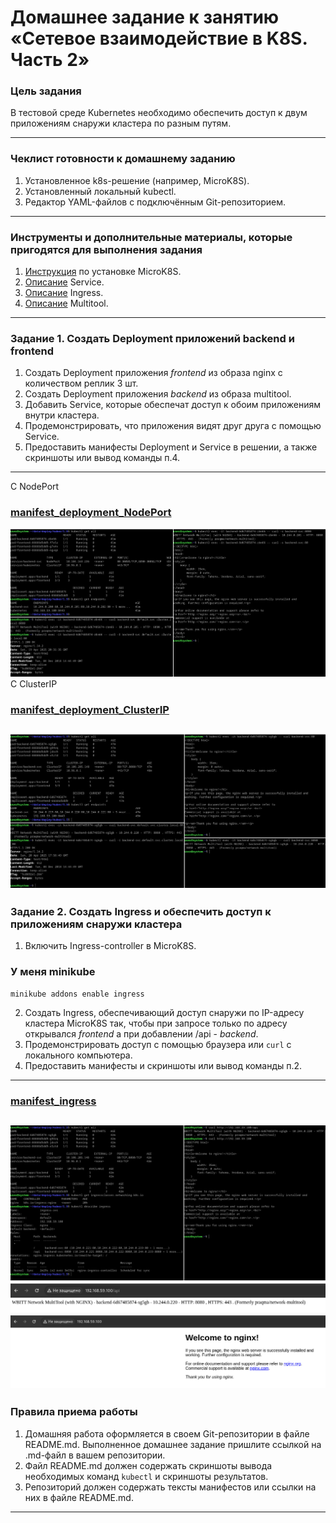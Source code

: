 # Домашнее задание к занятию «Сетевое взаимодействие в K8S. Часть 2»

### Цель задания

В тестовой среде Kubernetes необходимо обеспечить доступ к двум приложениям снаружи кластера по разным путям.

------

### Чеклист готовности к домашнему заданию

1. Установленное k8s-решение (например, MicroK8S).
2. Установленный локальный kubectl.
3. Редактор YAML-файлов с подключённым Git-репозиторием.

------

### Инструменты и дополнительные материалы, которые пригодятся для выполнения задания

1. [Инструкция](https://microk8s.io/docs/getting-started) по установке MicroK8S.
2. [Описание](https://kubernetes.io/docs/concepts/services-networking/service/) Service.
3. [Описание](https://kubernetes.io/docs/concepts/services-networking/ingress/) Ingress.
4. [Описание](https://github.com/wbitt/Network-MultiTool) Multitool.

------

### Задание 1. Создать Deployment приложений backend и frontend

1. Создать Deployment приложения _frontend_ из образа nginx с количеством реплик 3 шт.
2. Создать Deployment приложения _backend_ из образа multitool. 
3. Добавить Service, которые обеспечат доступ к обоим приложениям внутри кластера. 
4. Продемонстрировать, что приложения видят друг друга с помощью Service.
5. Предоставить манифесты Deployment и Service в решении, а также скриншоты или вывод команды п.4.
---
C NodePort
### [manifest_deployment_NodePort](https://github.com/rbudarin/kuber-homeworks/blob/main/1.5/manifest/deployment.yml)
![kuber05.01.png](https://github.com/rbudarin/kuber-homeworks/blob/main/1.5/screen/kuber05.01.png)
C ClusterIP
### [manifest_deployment_ClusterIP](https://github.com/rbudarin/kuber-homeworks/blob/main/1.5/manifest/deployment1.yml)
![kuber05.02.png](https://github.com/rbudarin/kuber-homeworks/blob/main/1.5/screen/kuber05.02.png)
------

### Задание 2. Создать Ingress и обеспечить доступ к приложениям снаружи кластера

1. Включить Ingress-controller в MicroK8S.
### У меня minikube
```
minikube addons enable ingress
```
2. Создать Ingress, обеспечивающий доступ снаружи по IP-адресу кластера MicroK8S так, чтобы при запросе только по адресу открывался _frontend_ а при добавлении /api - _backend_.
3. Продемонстрировать доступ с помощью браузера или `curl` с локального компьютера.
4. Предоставить манифесты и скриншоты или вывод команды п.2.
---
### [manifest_ingress](https://github.com/rbudarin/kuber-homeworks/blob/main/1.5/manifest/ingress.yml)
![kuber05.03.png](https://github.com/rbudarin/kuber-homeworks/blob/main/1.5/screen/kuber05.03.png)
![kuber05.04.png](https://github.com/rbudarin/kuber-homeworks/blob/main/1.5/screen/kuber05.04.png)
![kuber05.05.png](https://github.com/rbudarin/kuber-homeworks/blob/main/1.5/screen/kuber05.05.png)
------

### Правила приема работы

1. Домашняя работа оформляется в своем Git-репозитории в файле README.md. Выполненное домашнее задание пришлите ссылкой на .md-файл в вашем репозитории.
2. Файл README.md должен содержать скриншоты вывода необходимых команд `kubectl` и скриншоты результатов.
3. Репозиторий должен содержать тексты манифестов или ссылки на них в файле README.md.

------
